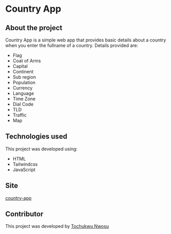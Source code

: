 # Country App

## About the project
Country App is a simple web app that provides basic details about a country when you enter the fullname of a country.
Details provided are:
 - Flag
 - Coat of Arms
 - Capital
 - Continent
 - Sub region
 - Population
 - Currency
 - Language
 - Time Zone 
 - Dial Code
 - TLD
 - Traffic
 - Map

## Technologies used
This project was developed using:
 - HTML
 - Tailwindcss
 - JavaScript

## Site
[country-app](https://tk-country-app.vercel.app/)

## Contributor
This project was developed by [Tochukwu Nwosu](https://github.com/Tochukwu-Nwosu)